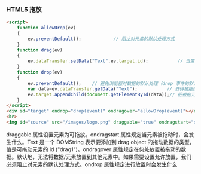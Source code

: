 ### HTML5 拖放

```html
<script>
    function allowDrop(ev)
    {
        ev.preventDefault();			// 阻止对元素的默认处理方式
    }
    function drag(ev)
    {
        ev.dataTransfer.setData("Text",ev.target.id);			// 设置被拖数据的数据类型和值
    }
    function drop(ev)
    {
        ev.preventDefault();	// 避免浏览器对数据的默认处理（drop 事件的默认行为是以链接形式打开）
        var data=ev.dataTransfer.getData("Text");			// 获得被拖的数据
        ev.target.appendChild(document.getElementById(data));// 把被拖元素追加到放置元素（目标元素）中
    }
</script>
<div id="target" ondrop="drop(event)" ondragover="allowDrop(event)"></div>
<br>
<img id="source" src="/images/logo.png" draggable="true" ondragstart="drag(event)" width="336" height="69">
```

draggable 属性设置元素为可拖放。ondragstart 属性规定当元素被拖动时，会发生什么。Text 是一个 DOMString 表示要添加到 drag object 的拖动数据的类型，值是可拖动元素的 id ("drag1")。ondragover 属性规定在何处放置被拖动的数据。默认地，无法将数据/元素放置到其他元素中。如果需要设置允许放置，我们必须阻止对元素的默认处理方式。ondrop 属性规定进行放置时会发生什么

